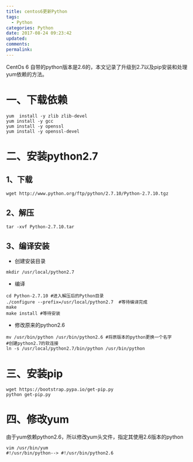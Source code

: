 ```yaml
---
title: centos6更新Python
tags:
  - Python
categories: Python
date: 2017-08-24 09:23:42
updated:
comments:
permalink:
---
```



CentOs 6 自带的python版本是2.6的，本文记录了升级到2.7以及pip安装和处理yum依赖的方法。

<!--more-->

# 一、下载依赖
```
yum  install -y zlib zlib-devel
yum install -y gcc
yum install -y openssl
yum install -y openssl-devel
```

# 二、安装python2.7

## 1、下载

```
wget http://www.python.org/ftp/python/2.7.10/Python-2.7.10.tgz
```

## 2、解压

```aidl
tar -xvf Python-2.7.10.tar
```

## 3、编译安装

- 创建安装目录

```
mkdir /usr/local/python2.7
```

- 编译

```
cd Python-2.7.10 #进入解压后的Python目录
./configure --prefix=/usr/local/python2.7  #等待编译完成
make
make install #等待安装
```

- 修改原来的python2.6

```
mv /usr/bin/python /usr/bin/python2.6 #将原版本的python更换一个名字
#创建python2.7的软连接
ln -s /usr/local/python2.7/bin/python /usr/bin/python
```

# 三、安装pip

```
wget https://bootstrap.pypa.io/get-pip.py
python get-pip.py
```

# 四、修改yum

由于yum依赖python2.6，所以修改yum头文件，指定其使用2.6版本的python

```
vim /usr/bin/yum
#!/usr/bin/python--> #!/usr/bin/python2.6
```